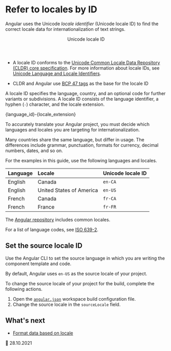# Refer to locales by ID

Angular uses the Unicode _locale identifier_ \(Unicode locale ID\) to find the correct locale data for internationalization of text strings.

<div class="callout is-helpful">

<header>Unicode locale ID</header>

-   A locale ID conforms to the [Unicode Common Locale Data Repository (CLDR) core specification][unicodecldrdevelopmentcorespecification].
    For more information about locale IDs, see [Unicode Language and Locale Identifiers][unicodecldrdevelopmentcorespecificationhvgyyng33o798].

-   CLDR and Angular use [BCP 47 tags][rfceditorinfobcp47] as the base for the locale ID

</div>

A locale ID specifies the language, country, and an optional code for further variants or subdivisions.
A locale ID consists of the language identifier, a hyphen \(`-`\) character, and the locale extension.

<code-example>

{language_id}-{locale_extension}

</code-example>

<div class="alert is-helpful">

To accurately translate your Angular project, you must decide which languages and locales you are targeting for internationalization.

Many countries share the same language, but differ in usage.
The differences include grammar, punctuation, formats for currency, decimal numbers, dates, and so on.

</div>

For the examples in this guide, use the following languages and locales.

| Language | Locale                   | Unicode locale ID |
| :------- | :----------------------- | :---------------- |
| English  | Canada                   | `en-CA`           |
| English  | United States of America | `en-US`           |
| French   | Canada                   | `fr-CA`           |
| French   | France                   | `fr-FR`           |

The [Angular repository][githubangularangulartreemasterpackagescommonlocales] includes common locales.

<div class="callout is-helpful">

For a list of language codes, see [ISO 639-2][locstandardsiso6392].

</div>

## Set the source locale ID

Use the Angular CLI to set the source language in which you are writing the component template and code.

By default, Angular uses `en-US` as the source locale of your project.

To change the source locale of your project for the build, complete the following actions.

1.  Open the [`angular.json`][aioguideworkspaceconfig] workspace build configuration file.
1.  Change the source locale in the `sourceLocale` field.

## What's next

-   [Format data based on locale][aioguidei18ncommonformatdatalocale]

<!-- links -->

[aioguidei18ncommonformatdatalocale]: guide/i18n-common-format-data-locale 'Format data based on locale | Angular'
[aioguidei18ncommonmerge]: guide/i18n-common-merge 'Merge translations into the application | Angular'
[aioguideworkspaceconfig]: guide/workspace-config 'Angular workspace configuration | Angular'

<!-- external links -->

[githubangularangulartreemasterpackagescommonlocales]: https://github.com/angular/angular/tree/main/packages/common/locales 'angular/packages/common/locales | angular/angular | GitHub'
[locstandardsiso6392]: https://www.loc.gov/standards/iso639-2 'ISO 639-2 Registration Authority | Library of Congress'
[rfceditorinfobcp47]: https://www.rfc-editor.org/info/bcp47 'BCP 47 | RFC Editor'
[unicodecldrdevelopmentcorespecification]: https://cldr.unicode.org/development/core-specification 'Core Specification | Unicode CLDR Project'
[unicodecldrdevelopmentcorespecificationhvgyyng33o798]: https://cldr.unicode.org/development/core-specification#h.vgyyng33o798 'Unicode Language and Locale Identifiers - Core Specification | Unicode CLDR Project'

<!-- end links -->

:date: 28.10.2021
